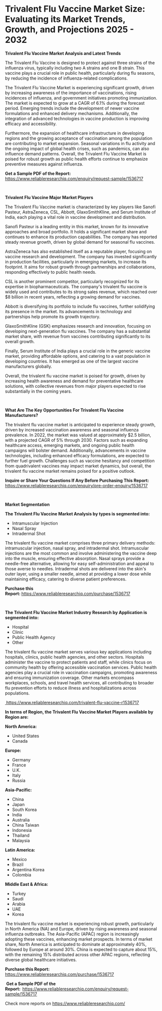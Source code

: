 <p><h1>Trivalent Flu Vaccine Market Size: Evaluating its Market Trends, Growth, and Projections 2025 - 2032</h1></p><p><strong>Trivalent Flu Vaccine Market Analysis and Latest Trends</strong></p>
<p><p>The Trivalent Flu Vaccine is designed to protect against three strains of the influenza virus, typically including two A strains and one B strain. This vaccine plays a crucial role in public health, particularly during flu seasons, by reducing the incidence of influenza-related complications. </p><p>The Trivalent Flu Vaccine Market is experiencing significant growth, driven by increasing awareness of the importance of vaccinations, rising incidences of influenza, and government initiatives promoting immunization. The market is expected to grow at a CAGR of 6.1% during the forecast period. Emerging trends include the development of newer vaccine formulations and enhanced delivery mechanisms. Additionally, the integration of advanced technologies in vaccine production is improving efficacy and accessibility. </p><p>Furthermore, the expansion of healthcare infrastructure in developing regions and the growing acceptance of vaccination among the population are contributing to market expansion. Seasonal variations in flu activity and the ongoing impact of global health crises, such as pandemics, can also influence demand patterns. Overall, the Trivalent Flu Vaccine Market is poised for robust growth as public health efforts continue to emphasize preventive measures against influenza.</p></p>
<p><strong>Get a Sample PDF of the Report:&nbsp;</strong> <a href="https://www.reliableresearchiq.com/enquiry/request-sample/1536717?utm_campaign=3318&utm_medium=2&utm_source=Github&utm_content=ia&utm_term=08032025&utm_id=trivalent-flu-vaccine">https://www.reliableresearchiq.com/enquiry/request-sample/1536717</a></p>
<p>&nbsp;</p>
<p><strong>Trivalent Flu Vaccine Major Market Players</strong></p>
<p><p>The Trivalent Flu Vaccine market is characterized by key players like Sanofi Pasteur, AstraZeneca, CSL, Abbott, GlaxoSmithKline, and Serum Institute of India, each playing a vital role in vaccine development and distribution.</p><p>Sanofi Pasteur is a leading entity in this market, known for its innovative approaches and broad portfolio. It holds a significant market share and continues to enhance its production capabilities. The company has reported steady revenue growth, driven by global demand for seasonal flu vaccines.</p><p>AstraZeneca has also established itself as a reputable player, focusing on vaccine research and development. The company has invested significantly in production facilities, particularly in emerging markets, to increase its footprint. It aims for robust growth through partnerships and collaborations, responding effectively to public health needs.</p><p>CSL is another prominent competitor, particularly recognized for its expertise in biopharmaceuticals. The company's trivalent flu vaccine is widely used and contributes to its strong sales revenue, which reached over $8 billion in recent years, reflecting a growing demand for vaccines.</p><p>Abbott is diversifying its portfolio to include flu vaccines, further solidifying its presence in the market. Its advancements in technology and partnerships help promote its growth trajectory.</p><p>GlaxoSmithKline (GSK) emphasizes research and innovation, focusing on developing next-generation flu vaccines. The company has a substantial market share, with revenue from vaccines contributing significantly to its overall growth.</p><p>Finally, Serum Institute of India plays a crucial role in the generic vaccine market, providing affordable options, and catering to a vast population in developing countries. It has emerged as one of the largest vaccine manufacturers globally.</p><p>Overall, the trivalent flu vaccine market is poised for growth, driven by increasing health awareness and demand for preventative healthcare solutions, with collective revenues from major players expected to rise substantially in the coming years.</p></p>
<p>&nbsp;</p>
<p><strong>What Are The Key Opportunities For Trivalent Flu Vaccine Manufacturers?</strong></p>
<p><p>The trivalent flu vaccine market is anticipated to experience steady growth, driven by increased vaccination awareness and seasonal influenza prevalence. In 2022, the market was valued at approximately $2.5 billion, with a projected CAGR of 5% through 2030. Factors such as expanding healthcare access, emerging markets, and ongoing public health campaigns will bolster demand. Additionally, advancements in vaccine technologies, including enhanced efficacy formulations, are expected to further fuel growth. Challenges such as vaccine hesitancy and competition from quadrivalent vaccines may impact market dynamics, but overall, the trivalent flu vaccine market remains poised for a positive outlook.</p></p>
<p><strong>Inquire or Share Your Questions If Any Before Purchasing This Report:</strong> <a href="https://www.reliableresearchiq.com/enquiry/pre-order-enquiry/1536717?utm_campaign=3318&utm_medium=2&utm_source=Github&utm_content=ia&utm_term=08032025&utm_id=trivalent-flu-vaccine">https://www.reliableresearchiq.com/enquiry/pre-order-enquiry/1536717</a></p>
<p>&nbsp;</p>
<p><strong>Market Segmentation</strong></p>
<p><strong>The Trivalent Flu Vaccine Market Analysis by types is segmented into:</strong></p>
<p><ul><li>Intramuscular Injection</li><li>Nasal Spray</li><li>Intradermal Shot</li></ul></p>
<p><p>The trivalent flu vaccine market comprises three primary delivery methods: intramuscular injection, nasal spray, and intradermal shot. Intramuscular injections are the most common and involve administering the vaccine deep into the muscle, ensuring effective absorption. Nasal sprays provide a needle-free alternative, allowing for easy self-administration and appeal to those averse to needles. Intradermal shots are delivered into the skin's outer layer, using a smaller needle, aimed at providing a lower dose while maintaining efficacy, catering to diverse patient preferences.</p></p>
<p><strong>Purchase this Report:&nbsp;</strong><a href="https://www.reliableresearchiq.com/purchase/1536717?utm_campaign=3318&utm_medium=2&utm_source=Github&utm_content=ia&utm_term=08032025&utm_id=trivalent-flu-vaccine">https://www.reliableresearchiq.com/purchase/1536717</a></p>
<p>&nbsp;</p>
<p><strong>The Trivalent Flu Vaccine Market Industry Research by Application is segmented into:</strong></p>
<p><ul><li>Hospital</li><li>Clinic</li><li>Public Health Agency</li><li>Other</li></ul></p>
<p><p>The trivalent flu vaccine market serves various key applications including hospitals, clinics, public health agencies, and other sectors. Hospitals administer the vaccine to protect patients and staff, while clinics focus on community health by offering accessible vaccination services. Public health agencies play a crucial role in vaccination campaigns, promoting awareness and ensuring immunization coverage. Other markets encompass workplaces, schools, and travel health services, all contributing to broader flu prevention efforts to reduce illness and hospitalizations across populations.</p></p>
<p><a href="https://www.reliableresearchiq.com/trivalent-flu-vaccine-r1536717?utm_campaign=3318&utm_medium=2&utm_source=Github&utm_content=ia&utm_term=08032025&utm_id=trivalent-flu-vaccine">&nbsp;https://www.reliableresearchiq.com/trivalent-flu-vaccine-r1536717</a></p>
<p><strong>In terms of Region, the Trivalent Flu Vaccine Market Players available by Region are:</strong></p>
<p>
    <p> <strong> North America: </strong>
        <ul>
            <li>United States</li>
            <li>Canada</li>
        </ul>
        </p> 
    <p> <strong> Europe: </strong>
        <ul>
            <li>Germany</li>
            <li>France</li>
            <li>U.K.</li>
            <li>Italy</li>
            <li>Russia</li>
        </ul>
        </p> 
    <p> <strong> Asia-Pacific: </strong>
        <ul>
            <li>China</li>
            <li>Japan</li>
            <li>South Korea</li>
            <li>India</li>
            <li>Australia</li>
            <li>China Taiwan</li>
            <li>Indonesia</li>
            <li>Thailand</li>
            <li>Malaysia</li>
        </ul>
        </p> 
    <p> <strong> Latin America: </strong>
        <ul>
            <li>Mexico</li>
            <li>Brazil</li>
            <li>Argentina Korea</li>
            <li>Colombia</li>
        </ul>
        </p> 
    <p> <strong> Middle East & Africa: </strong>
        <ul>
            <li>Turkey</li>
            <li>Saudi</li>
            <li>Arabia</li>
            <li>UAE</li>
            <li>Korea</li>
        </ul>
    </p>
    </p>
<p><p>The trivalent flu vaccine market is experiencing robust growth, particularly in North America (NA) and Europe, driven by rising awareness and seasonal influenza outbreaks. The Asia-Pacific (APAC) region is increasingly adopting these vaccines, enhancing market prospects. In terms of market share, North America is anticipated to dominate at approximately 40%, followed by Europe at around 30%. China is expected to capture about 15%, with the remaining 15% distributed across other APAC regions, reflecting diverse global healthcare initiatives.</p></p>
<p><strong>Purchase this Report: </strong><a href="https://www.reliableresearchiq.com/purchase/1536717?utm_campaign=3318&utm_medium=2&utm_source=Github&utm_content=ia&utm_term=08032025&utm_id=trivalent-flu-vaccine">https://www.reliableresearchiq.com/purchase/1536717</a></p>
<p>&nbsp;<strong>Get a Sample PDF of the Report:&nbsp;&nbsp;</strong><a href="https://www.reliableresearchiq.com/enquiry/request-sample/1536717?utm_campaign=3318&utm_medium=2&utm_source=Github&utm_content=ia&utm_term=08032025&utm_id=trivalent-flu-vaccine">https://www.reliableresearchiq.com/enquiry/request-sample/1536717</a></p>
<p><strong></strong></p>
<p>Check more reports on <a href="https://www.reliableresearchiq.com/?utm_campaign=3318&utm_medium=2&utm_source=Github&utm_content=ia&utm_term=08032025&utm_id=trivalent-flu-vaccine">https://www.reliableresearchiq.com/</a></p>